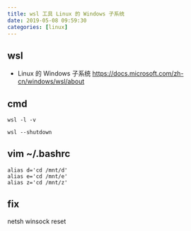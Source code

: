 ```yaml
---
title: wsl 工具 Linux 的 Windows 子系统
date: 2019-05-08 09:59:30
categories: [linux]
---
```


## wsl

- Linux 的 Windows 子系统 https://docs.microsoft.com/zh-cn/windows/wsl/about

## cmd
```shell
wsl -l -v

wsl --shutdown
```

## vim ~/.bashrc
```shell
alias d='cd /mnt/d'
alias e='cd /mnt/e'
alias z='cd /mnt/z'
```

## fix
netsh winsock reset
